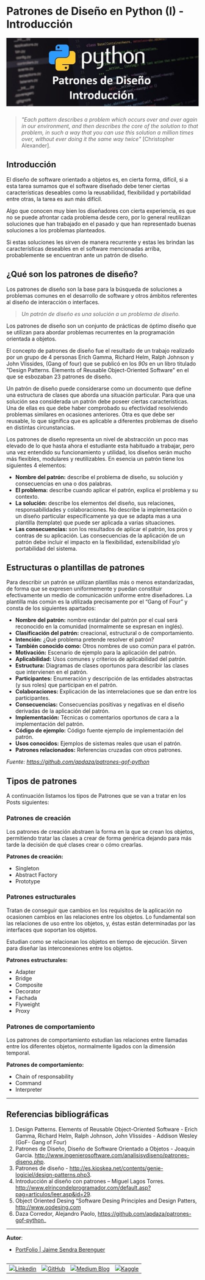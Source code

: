 
# Patrones de Diseño en Python (I) - Introducción

![Portada1](./imagenes/Portada1.png)


> _"Each pattern describes a problem which occurs over and over again in our environment, and then describes the core of the solution to that problem, in such a way that you can use this solution a million times over, without ever doing it the same way twice"_ [Christopher Alexander].

## Introducción

El diseño de software orientado a objetos es, en cierta forma, difícil, si a esta tarea sumamos que el software diseñado debe tener ciertas características deseables como la reusabilidad, flexibilidad y portabilidad entre otras, la tarea es aun más difícil.

Algo que conocen muy bien los diseñadores con cierta experiencia, es que no se puede afrontar cada problema desde cero, por lo general reutilizan soluciones que han trabajado en el pasado y que han representado buenas soluciones a los problemas planteados.

Si estas soluciones les sirven de manera  recurrente y  estas les brindan las características deseables en el software mencionadas arriba, probablemente se encuentran ante un patrón de diseño.

## ¿Qué son los patrones de diseño?
Los patrones de diseño son la base para la búsqueda de soluciones a problemas comunes en el desarrollo de software y otros ámbitos referentes al diseño de interacción o interfaces.

   > _Un patrón de diseño es una solución a un problema de diseño._

Los patrones de diseño son un conjunto de prácticas de óptimo diseño que se utilizan para abordar problemas recurrentes en la programación orientada a objetos.

El concepto de patrones de diseño fue el resultado de un trabajo realizado por un grupo de 4 personas Erich Gamma, Richard Helm, Ralph Johnson y John Vlissides, (Gang of four) que se publicó en los _90s_ en un libro titulado "Design Patterns. Elements of Reusable Object-Oriented Software" en el que se esbozaban 23 patrones de diseño.

Un patrón de diseño puede considerarse como un documento que define una estructura de clases que aborda una situación particular. Para que una solución sea considerada un patrón debe poseer ciertas características. Una de ellas es que debe haber comprobado su efectividad resolviendo problemas similares en ocasiones anteriores. Otra es que debe ser reusable, lo que significa que es aplicable a diferentes problemas de diseño en distintas circunstancias.

Los patrones de diseño representa un nivel de abstracción un poco mas elevado de lo que hasta ahora el estudiante esta habituado a trabajar, pero una vez entendido su funcionamiento y utilidad, los diseños serán mucho más flexibles, modulares y reutilizables.
En esencia un patrón tiene los siguientes 4 elementos:

- **Nombre del patrón:** describe el problema de diseño, su solución y consecuencias en una o dos palabras.
- **El problema:** describe cuando aplicar el patrón, explica el problema y su contexto.
- **La solución:** describe los elementos del diseño, sus relaciones, responsabilidades y colaboraciones. No describe la implementación o un diseño particular específicamente ya que se adapta mas a una plantilla (template) que puede ser aplicada a varias situaciones.
- **Las consecuencias:** son los resultados de aplicar el patrón, los pros y contras de su aplicación. Las consecuencias de la aplicación de un patrón debe incluir el impacto en la flexibilidad, extensibilidad y/o portabilidad del sistema.


## Estructuras o plantillas de patrones
Para describir un patrón se utilizan plantillas más o menos estandarizadas, de forma que se expresen uniformemente y puedan constituir efectivamente un medio de comunicación uniforme entre diseñadores. La plantilla más común es la utilizada precisamente por el “Gang of Four” y consta de los siguientes apartados:

- **Nombre del patrón:** nombre estándar del patrón por el cual será reconocido en la comunidad (normalmente se expresan en inglés).
- **Clasificación del patrón:** creacional, estructural o de comportamiento.
- **Intención:** ¿Qué problema pretende resolver el patrón?
- **También conocido como:** Otros nombres de uso común para el patrón.
- **Motivación:** Escenario de ejemplo para la aplicación del patrón.
- **Aplicabilidad:** Usos comunes y criterios de aplicabilidad del patrón.
- **Estructura:** Diagramas de clases oportunos para describir las clases que intervienen en el patrón.
- **Participantes:** Enumeración y descripción de las entidades abstractas (y sus roles) que participan en el patrón.
- **Colaboraciones:** Explicación de las interrelaciones que se dan entre los participantes.
- **Consecuencias:** Consecuencias positivas y negativas en el diseño derivadas de la aplicación del patrón.
- **Implementación:** Técnicas o comentarios oportunos de cara a la implementación del patrón.
- **Código de ejemplo:** Código fuente ejemplo de implementación del patrón.
- **Usos conocidos:** Ejemplos de sistemas reales que usan el patrón.
- **Patrones relacionados:** Referencias cruzadas con otros patrones.

_Fuente: https://github.com/apdaza/patrones-gof-python_

## Tipos de patrones

A continuación listamos los tipos de Patrones que se van a tratar en los Posts siguientes:

### Patrones de creación
Los patrones de creación abstraen la forma en la que se crean los objetos, permitiendo tratar las clases a crear de forma genérica dejando para más tarde la decisión de qué clases crear o cómo crearlas.

**Patrones de creación:**

- Singleton
- Abstract Factory
- Prototype

### Patrones estructurales
Tratan de conseguir que cambios en los requisitos de la aplicación no ocasionen cambios en las relaciones entre los objetos. Lo fundamental son las relaciones de uso entre los objetos, y, éstas están determinadas por las interfaces que soportan los objetos.

Estudian como se relacionan los objetos en tiempo de ejecución. Sirven para diseñar las interconexiones entre los objetos.

**Patrones estructurales:**

- Adapter
- Bridge
- Composite
- Decorator
- Fachada
- Flyweight
- Proxy

### Patrones de comportamiento
Los patrones de comportamiento estudian las relaciones entre llamadas entre los diferentes objetos, normalmente ligados con la dimensión temporal.

**Patrones de comportamiento:**

- Chain of responsability
- Command
- Interpreter

***

## Referencias bibliográficas
1. Design Patterns. Elements of Reusable Object-Oriented Software - Erich Gamma, Richard Helm, Ralph Johnson, John Vlissides - Addison Wesley (GoF- Gang of Four)
2. Patrones de Diseño, Diseño de Software Orientado a Objetos - Joaquin Garcia. http://www.ingenierosoftware.com/analisisydiseno/patrones-diseno.php.
3. Patrones de diseño -  http://es.kioskea.net/contents/genie-logiciel/design-patterns.php3.
4. Introducción al diseño con patrones – Miguel Lagos Torres. http://www.elrincondelprogramador.com/default.asp?pag=articulos/leer.asp&id=29.
5. Object Oriented Desing “Software Desing Principles and Design Patters, http://www.oodesing.com
6. Daza Corredor, Alejandro Paolo, https://github.com/apdaza/patrones-gof-python_



---

**Autor**:
- [PortFolio | Jaime Sendra Berenguer](https://www.jaimesendraberenguer.com/)



<table class="tfo-notebook-buttons" align="left">

  <td>
    <a target="_blank" href="https://www.linkedin.com/in/jaisenbe/"><img src="https://static.wixstatic.com/media/5ee9eb_93f03193bd484ab9b0c172894922677d~mv2.png/v1/fill/w_42,h_42,al_c,q_85,usm_0.66_1.00_0.01/5ee9eb_93f03193bd484ab9b0c172894922677d~mv2.webp" />Linkedin</a>
  </td>
  <td>
    <a target="_blank" href="https://github.com/jaisenbe58r"><img src="https://www.tensorflow.org/images/GitHub-Mark-32px.png" />GitHub</a>
  </td>
  <td>
    <a target="_blank" href="https://medium.com/@jaimesendraberenguer"><img src="https://static.wixstatic.com/media/5ee9eb_8325cf93e20047b7ae2b18c369fd0448~mv2.png/v1/fill/w_42,h_42,al_c,q_85,usm_0.66_1.00_0.01/5ee9eb_8325cf93e20047b7ae2b18c369fd0448~mv2.webp" />Medium Blog</a>
  </td>
  <td>
    <a target="_blank" href="https://www.kaggle.com/jaisenbe58r"><img src="https://static.wixstatic.com/media/5ee9eb_0a6d700146bb4712af78dcaa8f5a3b87~mv2.png/v1/fill/w_42,h_42,al_c,q_85,usm_0.66_1.00_0.01/5ee9eb_0a6d700146bb4712af78dcaa8f5a3b87~mv2.webp" />Kaggle</a>
  </td>
</table>
